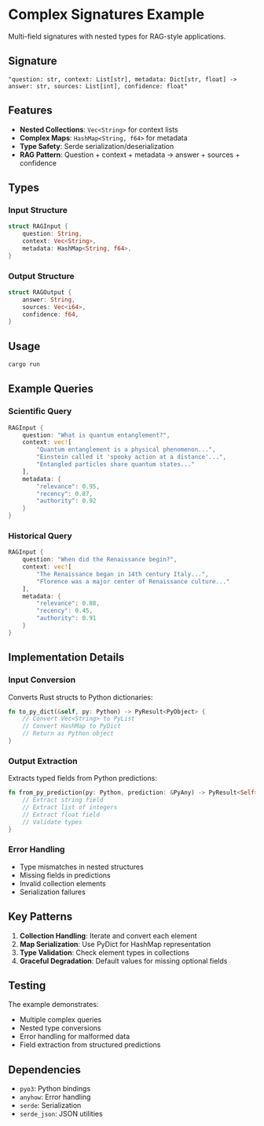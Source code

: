 # Complex Signatures Example

Multi-field signatures with nested types for RAG-style applications.

## Signature

```
"question: str, context: List[str], metadata: Dict[str, float] -> answer: str, sources: List[int], confidence: float"
```

## Features

- **Nested Collections**: `Vec<String>` for context lists
- **Complex Maps**: `HashMap<String, f64>` for metadata
- **Type Safety**: Serde serialization/deserialization
- **RAG Pattern**: Question + context + metadata → answer + sources + confidence

## Types

### Input Structure
```rust
struct RAGInput {
    question: String,
    context: Vec<String>,
    metadata: HashMap<String, f64>,
}
```

### Output Structure
```rust
struct RAGOutput {
    answer: String,
    sources: Vec<i64>,
    confidence: f64,
}
```

## Usage

```bash
cargo run
```

## Example Queries

### Scientific Query
```rust
RAGInput {
    question: "What is quantum entanglement?",
    context: vec![
        "Quantum entanglement is a physical phenomenon...",
        "Einstein called it 'spooky action at a distance'...",
        "Entangled particles share quantum states..."
    ],
    metadata: {
        "relevance": 0.95,
        "recency": 0.87,
        "authority": 0.92
    }
}
```

### Historical Query
```rust
RAGInput {
    question: "When did the Renaissance begin?",
    context: vec![
        "The Renaissance began in 14th century Italy...",
        "Florence was a major center of Renaissance culture..."
    ],
    metadata: {
        "relevance": 0.88,
        "recency": 0.45,
        "authority": 0.91
    }
}
```

## Implementation Details

### Input Conversion
Converts Rust structs to Python dictionaries:
```rust
fn to_py_dict(&self, py: Python) -> PyResult<PyObject> {
    // Convert Vec<String> to PyList
    // Convert HashMap to PyDict
    // Return as Python object
}
```

### Output Extraction
Extracts typed fields from Python predictions:
```rust
fn from_py_prediction(py: Python, prediction: &PyAny) -> PyResult<Self> {
    // Extract string field
    // Extract list of integers
    // Extract float field
    // Validate types
}
```

### Error Handling
- Type mismatches in nested structures
- Missing fields in predictions
- Invalid collection elements
- Serialization failures

## Key Patterns

1. **Collection Handling**: Iterate and convert each element
2. **Map Serialization**: Use PyDict for HashMap representation
3. **Type Validation**: Check element types in collections
4. **Graceful Degradation**: Default values for missing optional fields

## Testing

The example demonstrates:
- Multiple complex queries
- Nested type conversions
- Error handling for malformed data
- Field extraction from structured predictions

## Dependencies

- `pyo3`: Python bindings
- `anyhow`: Error handling
- `serde`: Serialization
- `serde_json`: JSON utilities

